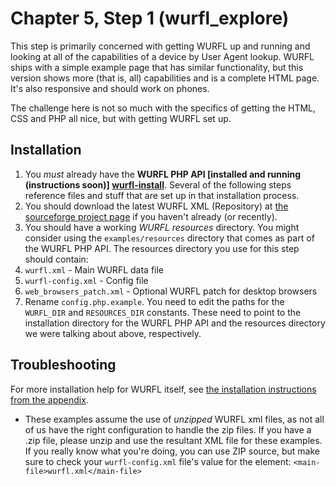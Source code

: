 Chapter 5, Step 1 (wurfl_explore)
=================

This step is primarily concerned with getting WURFL up and running and looking at all of the capabilities of a device by User Agent lookup. WURFL ships with a simple example page that has similar functionality, but this version shows more (that is, all) capabilities and is a complete HTML page. It's also responsive and should work on phones.

The challenge here is not so much with the specifics of getting the HTML, CSS and PHP all nice, but with getting WURFL set up.

Installation
------------

1. You _must_ already have the **WURFL PHP API [installed and running (instructions soon)] [wurfl-install]**. Several of the following steps reference files and stuff that are set up in that installation process.
1. You should download the latest WURFL XML (Repository) at [the sourceforge project page](http://wurfl.sourceforge.net/)
if you haven't already (or recently).
1. You should have a working *WURFL resources* directory. You might consider using the `examples/resources` directory that comes as part of the WURFL PHP API. The resources directory you use for this step should contain:
  1. `wurfl.xml` - Main WURFL data file
  1. `wurfl-config.xml` - Config file
  1. `web_browsers_patch.xml` - Optional WURFL patch for desktop browsers
1. Rename `config.php.example`. You need to edit the paths for the `WURFL_DIR` and `RESOURCES_DIR` constants. These need to point to the installation directory for the WURFL PHP API and the resources directory we were talking about above, respectively.

Troubleshooting
---------------

For more installation help for WURFL itself, see [the installation instructions from the appendix][wurfl-install].
  
* These examples assume the use of _unzipped_ WURFL xml files, as not all of us have the right configuration to handle the zip files. If you have a .zip file,
please unzip and use the resultant XML file for these examples. If you really know what you're doing, you can use ZIP source, but make sure to check your `wurfl-config.xml`
file's value for the element:
`<main-file>wurfl.xml</main-file>`


[wurfl-install]: http://www.example.com "I will provide a link to more instructions soon"